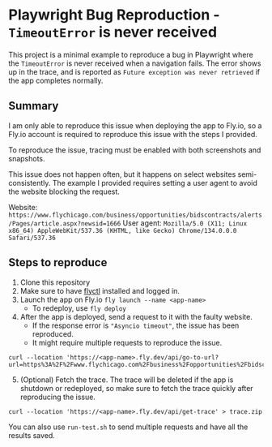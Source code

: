 # Playwright Bug Reproduction - `TimeoutError` is never received

This project is a minimal example to reproduce a bug in Playwright where the `TimeoutError` is never received when a navigation fails. The error shows up in the trace, and is reported as `Future exception was never retrieved` if the app completes normally.

## Summary

I am only able to reproduce this issue when deploying the app to Fly.io, so a Fly.io account is required to reproduce this issue with the steps I provided.

To reproduce the issue, tracing must be enabled with both screenshots and snapshots.

This issue does not happen often, but it happens on select websites semi-consistently. The example I provided requires setting a user agent to avoid the website blocking the request.

Website: `https://www.flychicago.com/business/opportunities/bidscontracts/alerts/Pages/article.aspx?newsid=1666`
User agent: `Mozilla/5.0 (X11; Linux x86_64) AppleWebKit/537.36 (KHTML, like Gecko) Chrome/134.0.0.0 Safari/537.36`


## Steps to reproduce

1. Clone this repository
2. Make sure to have [flyctl](https://fly.io/docs/flyctl/install/) installed and logged in. 
3. Launch the app on Fly.io `fly launch --name <app-name>`
   - To redeploy, use `fly deploy`
4. After the app is deployed, send a request to it with the faulty website. 
   - If the response error is `"Asyncio timeout"`, the issue has been reproduced.
   - It might require multiple requests to reproduce the issue.
```
curl --location 'https://<app-name>.fly.dev/api/go-to-url?url=https%3A%2F%2Fwww.flychicago.com%2Fbusiness%2Fopportunities%2Fbidscontracts%2Falerts%2FPages%2Farticle.aspx%3Fnewsid%3D1666&ua=Mozilla%2F5.0%20(X11%3B%20Linux%20x86_64)%20AppleWebKit%2F537.36%20(KHTML%2C%20like%20Gecko)%20Chrome%2F134.0.0.0%20Safari%2F537.36&trace=true'
```

5. (Optional) Fetch the trace. The trace will be deleted if the app is shutdown or redeployed, so make sure to fetch the trace quickly after reproducing the issue. 
```
curl --location 'https://<app-name>.fly.dev/api/get-trace' > trace.zip
```

You can also use `run-test.sh` to send multiple requests and have all the results saved.
